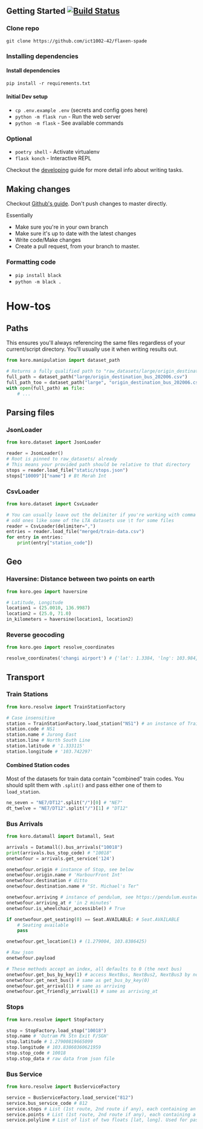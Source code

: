 
## Getting Started [![Build Status](https://travis-ci.com/ict1002-42/flaxen-spade.svg?token=BJzzpiVHKm2chRHcywxY&branch=master)](https://travis-ci.com/ict1002-42/flaxen-spade)
### Clone repo
`git clone https://github.com/ict1002-42/flaxen-spade`

### Installing dependencies
#### Install dependencies
`pip install -r requirements.txt`

#### Initial Dev setup
- `cp .env.example .env` (secrets and config goes here)
- `python -m flask run` - Run the web server
- `python -m flask` - See available commands


### Optional
- `poetry shell` - Activate virtualenv
- `flask konch` - Interactive REPL

Checkout the [developing](DEVELOP.md) guide for more detail info about writing tasks.

## Making changes
Checkout [Github's guide](https://docs.github.com/en/free-pro-team@latest/github/collaborating-with-issues-and-pull-requests/creating-a-pull-request). Don't push changes to master directly.

Essentially
- Make sure you're in your own branch
- Make sure it's up to date with the latest changes
- Write code/Make changes
- Create a pull request, from your branch to master.

### Formatting code
- `pip install black`
- `python -m black .`

# How-tos

## Paths
This ensures you'll always referencing the same files regardless of your current/script directory. You'll usually use it when writing results out.
```python
from koro.manipulation import dataset_path

# Returns a fully qualified path to "raw_datasets/large/origin_destination_bus_202006.csv"
full_path = dataset_path("large/origin_destination_bus_202006.csv")
full_path_too = dataset_path("large", "origin_destination_bus_202006.csv") # ditto
with open(full_path) as file:
    # ...
```

## Parsing files
### JsonLoader
```python
from koro.dataset import JsonLoader

reader = JsonLoader()
# Root is pinned to raw_datasets/ already
# This means your provided path should be relative to that directory
stops = reader.load_file("static/stops.json")
stops["10009"]["name"] # Bt Merah Int
```

### CsvLoader
```python
from koro.dataset import CsvLoader

# You can usually leave out the delimiter if you're working with comma separated values
# odd ones like some of the LTA datasets use \t for some files
reader = CsvLoader(delimiter=",")
entries = reader.load_file("merged/train-data.csv")
for entry in entries:
    print(entry["station_code"])
```

## Geo
### Haversine: Distance between two points on earth
```python
from koro.geo import haversine

# Latitude, Longitude
location1 = (25.0010, 136.9987)
location2 = (25.0, 71.0)
in_kilometers = haversine(location1, location2)
```

### Reverse geocoding
```python
from koro.geo import resolve_coordinates

resolve_coordinates('changi airport') # {'lat': 1.3384, 'lng': 103.984}
```

## Transport
### Train Stations
```python
from koro.resolve import TrainStationFactory

# Case insensitive
station = TrainStationFactory.load_station("NS1") # an instance of TrainStation
station.code # NS1
station.name # Jurong East
station.line # North South Line
station.latitude # '1.333115'
station.longitude # '103.742297'
```

#### Combined Station codes
Most of the datasets for train data contain "combined" train codes. You should split them with `.split()` and pass either one of them to `load_station`.

```python
ne_seven = "NE7/DT12".split("/")[0] # "NE7"
dt_twelve = "NE7/DT12".split("/")[1] # "DT12"
```

### Bus Arrivals
```python
from koro.datamall import Datamall, Seat

arrivals = Datamall().bus_arrivals("10018")
print(arrivals.bus_stop_code) # "10018"
onetwofour = arrivals.get_service('124')

onetwofour.origin # instance of Stop, see below
onetwofour.origin.name # 'HarbourFront Int'
onetwofour.destination # ditto
onetwofour.destination.name # "St. Michael's Ter"

onetwofour.arriving # instance of pendulum, see https://pendulum.eustace.io/docs/
onetwofour.arriving_at # 'in 2 minutes'
onetwofour.is_wheelchair_accessible() # True

if onetwofour.get_seating(0) == Seat.AVAILABLE: # Seat.AVAILABLE
    # Seating available
    pass

onetwofour.get_location(1) # (1.279004, 103.8386425)

# Raw json
onetwofour.payload

# These methods accept an index, all defaults to 0 (the next bus)
onetwofour.get_bus_by_key(1) # access NextBus, NextBus2, NextBus3 by normal int indexes
onetwofour.get_next_bus() # same as get_bus_by_key(0)
onetwofour.get_arrival(1) # same as arriving
onetwofour.get_friendly_arrival(1) # same as arriving_at
```

### Stops
```python
from koro.resolve import StopFactory

stop = StopFactory.load_stop("10018")
stop.name # 'Outram Pk Stn Exit F/SGH'
stop.latitude # 1.27900819665099
stop.longitude # 103.83860360621959
stop.stop_code # 10018
stop.stop_data # raw data from json file
```

### Bus Service
```python
from koro.resolve import BusServiceFactory

service = BusServiceFactory.load_service("812")
service.bus_service_code # 812
service.stops # List (1st route, 2nd route if any), each containing an instance of "Stop" (see above)
service.points # List (1st route, 2nd route if any), each containing a tuple of (lat, long) (Used for passing to charting frontend)
service.polyline # List of list of two floats [lat, long]. Used for passing to frontend rendering.
```
